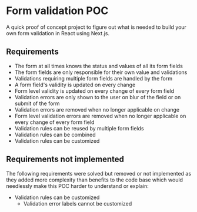 # Form validation POC 
A quick proof of concept project to figure out what is needed to build your own form validation in React using Next.js.

## Requirements
* The form at all times knows the status and values of all its form fields
* The form fields are only responsible for their own value and validations
* Validations requiring multiple form fields are handled by the form
* A form field's validity is updated on every change
* Form level validity is updated on every change of every form field
* Validation errors are only shown to the user on blur of the field or on submit of the form
* Validation errors are removed when no longer applicable on change
* Form level validation errors are removed when no longer applicable on every change of every form field
* Validation rules can be reused by multiple form fields
* Validation rules can be combined
* Validation rules can be customized

## Requirements not implemented
The following requirements were solved but removed or not implemented as they added more complexity than benefits to the code base which would needlessly make this POC harder to understand or explain:

* Validation rules can be customized
  - Validation error labels cannot be customized